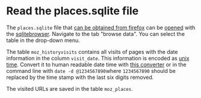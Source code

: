 # Read the places.sqlite file

The `places.sqlite` file that [can be obtained from firefox](how-to-archive-the-browser-history.md) can be [opened](../data/tools-to-open-database-files.md) with the [sqlitebrowser](https://sqlitebrowser.org/).
Navigate to the tab "browse data". You can select the table in the drop-down menu.

The table `moz_historyvisits` contains all visits of pages with the date information in the column `visit_date`. This information is encoded as [unix time](https://en.wikipedia.org/wiki/Unix_time). Convert it to human readable date time with [this converter](https://unixtime.org/) or in the command line with `date -d @1234567890`where `1234567890` should be replaced by the time stamp with the last six digits removed.

The visited URLs are saved in the table `moz_places`.
